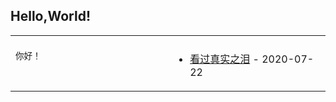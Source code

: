 ## Hello,World!

<table>
<tr>
<td valign="top" width="50%">


<!-- recent_releases starts -->

<!-- recent_releases ends -->

</td>
<td valign="top" width="50%">


<!-- blog starts -->

<!-- blog ends -->

</td>
</tr>
<tr>
<td valign="top" width="50%">

<!-- code_time starts -->

```text
你好！
```

<!-- code_time ends -->

</td>
<td valign="top" width="50%">


<!-- douban starts -->
* <a href='http://movie.douban.com/subject/2377630/' target='_blank'>看过真实之泪</a> - 2020-07-22
<!-- douban ends -->

</td>
  </tr>
  </table>

